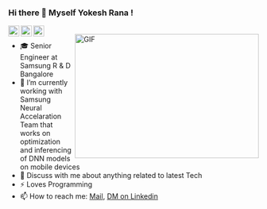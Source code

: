 ### Hi there 👋 Myself Yokesh Rana !

<a href="https://github.com/yokeshrana">
  <img align="left" alt=" Github" width="22px" src="https://cdn.jsdelivr.net/npm/simple-icons@v3/icons/github.svg" />
</a>
<a href="https://www.linkedin.com/in/yokeshrana/">
  <img align="left" alt=" LinkdeIN" width="22px" src="https://cdn.jsdelivr.net/npm/simple-icons@v3/icons/linkedin.svg" />
</a>
<a href="https://www.facebook.com/yokeshrana.m/">
  <img align="left" alt=" Facebook" width="22px" src="https://cdn.jsdelivr.net/npm/simple-icons@v3/icons/facebook.svg" />
</a>

<br />
<img align="right" alt="GIF" src="https://i2.wp.com/allhtaccess.info/wp-content/uploads/2018/03/programming.gif?fit=1281%2C716&ssl=1" width="370px" height="250" />



- 🎓 Senior Engineer at Samsung R & D Bangalore
- 🔭 I’m currently working with Samsung Neural Accelaration Team that works on optimization and inferencing of DNN models on mobile devices
- 💬 Discuss with me about anything related to latest Tech
- ⚡  Loves Programming 
- 📫 How to reach me: [Mail](mailto:cse.ykr@gmail.com), [DM on Linkedin](https://www.linkedin.com/in/yokeshrana/)

<br />
<br />
